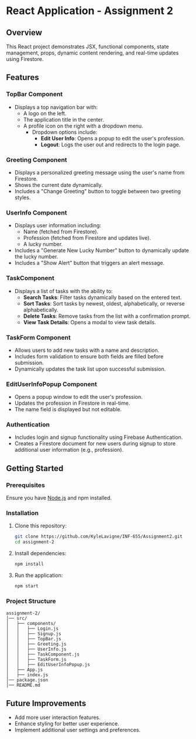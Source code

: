 # React Application - Assignment 2

## Overview
This React project demonstrates JSX, functional components, state management, props, dynamic content rendering, and real-time updates using Firestore.

## Features

### TopBar Component
- Displays a top navigation bar with:
  - A logo on the left.
  - The application title in the center.
  - A profile icon on the right with a dropdown menu.
    - Dropdown options include:
      - **Edit User Info**: Opens a popup to edit the user's profession.
      - **Logout**: Logs the user out and redirects to the login page.

### Greeting Component
- Displays a personalized greeting message using the user's name from Firestore.
- Shows the current date dynamically.
- Includes a "Change Greeting" button to toggle between two greeting styles.

### UserInfo Component
- Displays user information including:
  - Name (fetched from Firestore).
  - Profession (fetched from Firestore and updates live).
  - A lucky number.
- Includes a "Generate New Lucky Number" button to dynamically update the lucky number.
- Includes a "Show Alert" button that triggers an alert message.

### TaskComponent
- Displays a list of tasks with the ability to:
  - **Search Tasks**: Filter tasks dynamically based on the entered text.
  - **Sort Tasks**: Sort tasks by newest, oldest, alphabetically, or reverse alphabetically.
  - **Delete Tasks**: Remove tasks from the list with a confirmation prompt.
  - **View Task Details**: Opens a modal to view task details.

### TaskForm Component
- Allows users to add new tasks with a name and description.
- Includes form validation to ensure both fields are filled before submission.
- Dynamically updates the task list upon successful submission.

### EditUserInfoPopup Component
- Opens a popup window to edit the user's profession.
- Updates the profession in Firestore in real-time.
- The name field is displayed but not editable.

### Authentication
- Includes login and signup functionality using Firebase Authentication.
- Creates a Firestore document for new users during signup to store additional user information (e.g., profession).

## Getting Started

### Prerequisites
Ensure you have [Node.js](https://nodejs.org/) and npm installed.

### Installation
1. Clone this repository:
   ```bash
   git clone https://github.com/KyleLavigne/INF-655/Assignment2.git
   cd assignment-2
   ```
2. Install dependencies:
   ```bash
   npm install
   ```
3. Run the application:
   ```bash
   npm start
   ```

### Project Structure
```
assignment-2/
│── src/
│   ├── components/
│   │   ├── Login.js
│   │   ├── Signup.js
│   │   ├── TopBar.js
│   │   ├── Greeting.js
│   │   ├── UserInfo.js
│   │   ├── TaskComponent.js
│   │   ├── TaskForm.js
│   │   ├── EditUserInfoPopup.js
│   ├── App.js
│   ├── index.js
│── package.json
│── README.md
```

## Future Improvements
- Add more user interaction features.
- Enhance styling for better user experience.
- Implement additional user settings and preferences.